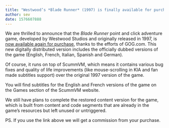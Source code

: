 ```yaml
---
title: "Westwood’s *Blade Runner* (1997) is finally available for purchase as a digital copy"
author: sev
date: 1576607888
---
```


We are thrilled to announce that the *Blade Runner* point and click adventure game, developed by Westwood Studios and originally released in 1997, is [now available again for purchase](http://gog.com/game/blade_runner?pp=22d200f8670dbdb3e253a90eee5098477c95c23d), thanks to the efforts of GOG.com. This new digitally distributed version includes the officially dubbed versions of the game (English, French, Italian, Spanish and German).

Of course, it runs on top of ScummVM, which means it contains various bug fixes and quality of life improvements (like mouse-scrolling in KIA and fan made subtitles support) over the original 1997 version of the game.

You will find subtitles for the English and French versions of the game on the Games section of the ScummVM website.

We still have plans to complete the restored content version for the game, which is built from content and code segments that are already in the game’s resources but left unused or untriggered.

PS. If you use the link above we will get a commission from your purchase.

